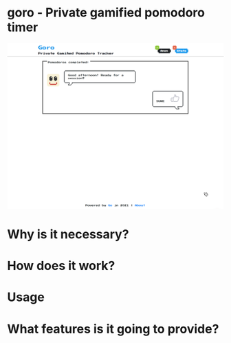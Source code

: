 # goro - Private gamified pomodoro timer
![how-does-it-work](https://github.com/AlexanderBrese/goro/blob/main/docs/goro.gif)
# Why is it necessary?
# How does it work?
# Usage
# What features is it going to provide?